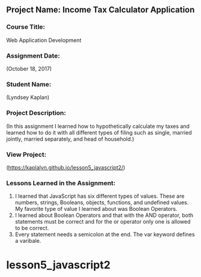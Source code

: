 ## Project Name:  Income Tax Calculator Application

### Course Title:
Web Application Development

### Assignment Date:  
(October 18, 2017)

### Student Name:  
(Lyndsey Kaplan)

### Project Description:
(In this assignment I learned how to hypothetically calculate my taxes and learned how to do it with all different types of filing such as single, married jointly, married separately, and head of household.)

### View Project:
(https://kaplalyn.github.io/lesson5_javascript2/)

### Lessons Learned in the Assignment:
1. I learned that JavaScript has six different types of values. These are numbers, strings, Booleans, objects, functions, and undefined values. My favorite type of value I learned about was Boolean Operators. 
2. I learned about Boolean Operators and that with the AND operator, both statements must be correct and for the or operator only one is allowed to be correct. 
3. Every statement needs a semicolon at the end. The var keyword defines a varibale. 

# lesson5_javascript2
